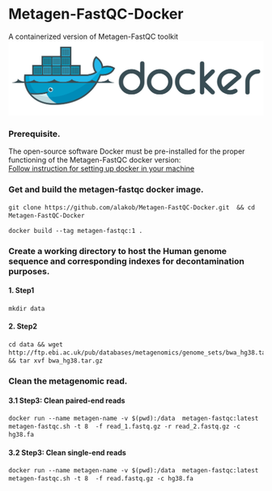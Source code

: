 # Metagen-FastQC-Docker
A containerized version of Metagen-FastQC toolkit
![alt text](fig/docker_logo_horizontal.png)

### Prerequisite.

The open-source software Docker must be pre-installed for the proper functioning of the Metagen-FastQC docker version:  
[Follow instruction for setting up docker in your machine](https://github.com/EBI-COMMUNITY/ebi-selecta#SELECTA-framework-Docker-Compose-version)

### Get and build the metagen-fastqc docker image.
```
git clone https://github.com/alakob/Metagen-FastQC-Docker.git  && cd Metagen-FastQC-Docker
```
```
docker build --tag metagen-fastqc:1 .
```
### Create a working directory to host the Human genome sequence and corresponding indexes for decontamination purposes.
#### 1. Step1
```
mkdir data
```
#### 2. Step2
```
cd data && wget http://ftp.ebi.ac.uk/pub/databases/metagenomics/genome_sets/bwa_hg38.tar.gz && tar xvf bwa_hg38.tar.gz
```
### Clean the metagenomic read.

#### 3.1 Step3: Clean paired-end reads
```
docker run --name metagen-name -v $(pwd):/data  metagen-fastqc:latest  metagen-fastqc.sh -t 8  -f read_1.fastq.gz -r read_2.fastq.gz -c hg38.fa
```
#### 3.2 Step3: Clean single-end reads
```
docker run --name metagen-name -v $(pwd):/data  metagen-fastqc:latest  metagen-fastqc.sh -t 8  -f read.fastq.gz -c hg38.fa
```
